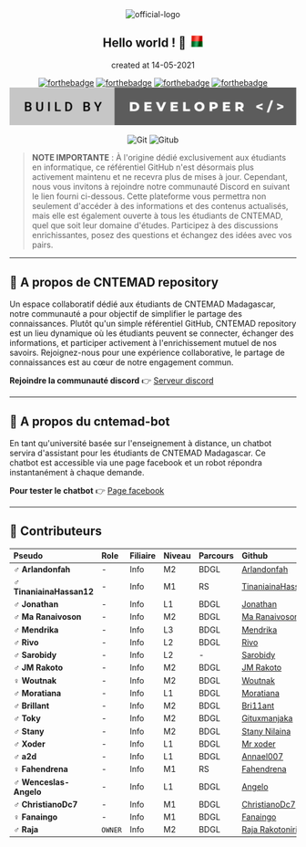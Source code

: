 <div align="center"><img src="https://github.com/RajaRakoto/cntemad-repository/blob/master/assets/public/cntemad-bot-logo-white.png?raw=true" height="350" width="370" alt="official-logo"></div>

<h2 align="center">Hello world ! 👋<img src="https://github.com/RajaRakoto/github-docs/blob/master/cntemad-repository/img/dago.gif?raw=true" width="30"></h2>

<div align="center">

created at 14-05-2021

[![forthebadge](https://forthebadge.com/images/badges/built-with-love.svg)](https://forthebadge.com) [![forthebadge](https://forthebadge.com/images/badges/for-you.svg)](https://forthebadge.com) [![forthebadge](https://forthebadge.com/images/badges/open-source.svg)](https://forthebadge.com) [![forthebadge](https://forthebadge.com/images/badges/uses-git.svg)](https://forthebadge.com) [![forthebadge](https://github.com/RajaRakoto/github-docs/blob/master/badge/build-by.svg?raw=true)](https://forthebadge.com) 

![Git](https://img.shields.io/badge/-Git-777?style=flat&logo=git&logoColor=F05032&labelColor=ffffff) ![Gitub](https://img.shields.io/badge/-Gitub-777?style=flat&logo=github&logoColor=777&labelColor=ffffff)

</div>

> **NOTE IMPORTANTE** : À l'origine dédié exclusivement aux étudiants en informatique, ce référentiel GitHub n'est désormais plus activement maintenu et ne recevra plus de mises à jour. Cependant, nous vous invitons à rejoindre notre communauté Discord en suivant le lien fourni ci-dessous. Cette plateforme vous permettra non seulement d'accéder à des informations et des contenus actualisés, mais elle est également ouverte à tous les étudiants de CNTEMAD, quel que soit leur domaine d'études. Participez à des discussions enrichissantes, posez des questions et échangez des idées avec vos pairs. 

---

## 📌 A propos de CNTEMAD repository

Un espace collaboratif dédié aux étudiants de CNTEMAD Madagascar, notre communauté a pour objectif de simplifier le partage des connaissances. Plutôt qu'un simple référentiel GitHub, CNTEMAD repository est un lieu dynamique où les étudiants peuvent se connecter, échanger des informations, et participer activement à l'enrichissement mutuel de nos savoirs. Rejoignez-nous pour une expérience collaborative, le partage de connaissances est au cœur de notre engagement commun.

**Rejoindre la communauté discord**
👉 [Serveur discord](https://discord.gg/Dn2Jq6K3)

---

## 📌 A propos du cntemad-bot

En tant qu'université basée sur l'enseignement à distance, un chatbot servira d'assistant pour les étudiants de CNTEMAD Madagascar. Ce chatbot est accessible via une page facebook et un robot répondra instantanément à chaque demande.

**Pour tester le chatbot**
👉 [Page facebook](https://web.facebook.com/cntemad.agent)

---

## 📌 Contributeurs

<div align="center">

| Pseudo | Role | Filiaire | Niveau | Parcours | Github |
| :-- | :-- | :-- | :-- | :-- | :-- |
| ♂️ **Arlandonfah** | - | Info | M2 | BDGL | [Arlandonfah](https://github.com/Arlandonfah) |
| ♂️ **TinaniainaHassan12** | - | Info | M1 | RS | [TinaniainaHassan12](https://github.com/TinaniainaHassan12) |
| ♂️ **Jonathan** | - | Info | L1 | BDGL | [Jonathan](https://github.com/Jonathanrazakalalaina) |
| ♂️ **Ma Ranaivoson** | - | Info | M2 | BDGL | [Ma Ranaivoson](https://github.com/ma-ranaivoson) |
| ♂️ **Mendrika** | - | Info | L3 | BDGL | [Mendrika](https://github.com/Mendrika) |
| ♂️ **Rivo** | - | Info | L2 | BDGL | [Rivo](https://github.com/Rivo) |
| ♂️ **Sarobidy** | - | Info | L2 | - | [Sarobidy](https://github.com/Sarobidy) |
| ♂️ **JM Rakoto** | - | Info | M2 | BDGL | [JM Rakoto](https://github.com/jmRakoto) |
| ♀️ **Woutnak** | - | Info | M2 | BDGL | [Woutnak](https://github.com/Woutnak) |
| ♂️ **Moratiana** | - | Info | L1 | BDGL | [Moratiana](https://github.com/Moratiana) |
| ♂️ **Brillant** | - | Info | M2 | BDGL | [Bri11ant](https://github.com/Bri11ant) |
| ♂️ **Toky** | - | Info | M2 | BDGL | [Gituxmanjaka](https://github.com/gituxmanjaka) |
| ♂️ **Stany** | - | Info | M2 | BDGL | [Stany Nilaina](https://github.com/StanyNilaina) |
| ♂️ **Xoder** | - | Info | L1 | BDGL | [Mr xoder](https://github.com/­mrxoder) |
| ♂️ **a2d** | - | Info | L1 | BDGL | [Annael007](https://github.com/Annael007) |
| ♀️ **Fahendrena** | - | Info | M1 | RS | [Fahendrena](https://github.com/Fahendrena) |
| ♂️ **Wenceslas-Angelo** | - | Info | L1 | BDGL | [Angelo](https://github.com/Wenceslas-Angelo) |
| ♂️ **ChristianoDc7** | - | Info | M1 | BDGL | [ChristianoDc7](https://github.com/­ChristianoDc7) |
| ♀️ **Fanaingo** | - | Info | M1 | BDGL | [Fanaingo](https://github.com/Fanaingo) |
| ♂️ **Raja** | `OWNER` | Info | M2 | BDGL | [Raja Rakotonirina](https://github.com/RajaRakoto) |

</div>
